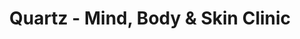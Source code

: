 ---
title: "Quartz - Mind, Body & Skin Clinic"
url: /surrey/quartz-mind-body-and-skin-clinic/
shop: beauty
---